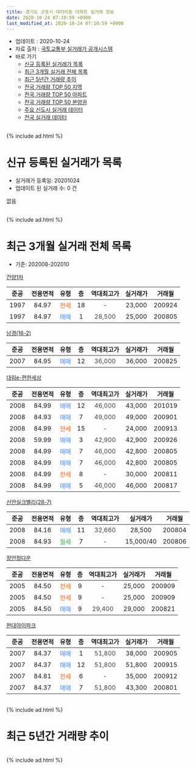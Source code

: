 ```yaml
---
title: 경기도 군포시 대야미동 아파트 실거래 정보
date: 2020-10-24 07:10:59 +0900
last_modified_at: 2020-10-24 07:10:59 +0900
---
```


* 업데이트 : 2020-10-24
* 자료 출처 : [국토교통부 실거래가 공개시스템](http://rt.molit.go.kr)
* 바로 가기
    * [신규 등록된 실거래가 목록](#신규-등록된-실거래가-목록)
    * [최근 3개월 실거래 전체 목록](#최근-3개월-실거래-전체-목록)
    * [최근 5년간 거래량 추이](#최근-5년간-거래량-추이)
    * [전국 거래량 TOP 50 지역](https://inasie.github.io/apt-trade-info/최근-3개월-전국에서-가장-거래가-많이-발생한-지역)
    * [전국 거래량 TOP 50 아파트](https://inasie.github.io/apt-trade-info/최근-3개월-전국에서-가장-거래가-많이-발생한-아파트)
    * [전국 거래량 TOP 50 분양권](https://inasie.github.io/apt-trade-info/최근-3개월-전국에서-가장-거래가-많이-발생한-분양권)
    * [주요 신도시 실거래 데이터](https://inasie.github.io/apt-trade-info/주요-신도시)
    * [전국 실거래 데이터](https://inasie.github.io/apt-trade-info/전국)
<br>
{% include ad.html %}
<br>

# 신규 등록된 실거래가 목록
* 실거래가 등록일: 20201024
* 업데이트 된 실거래 수: 0 건

없음

<br>
{% include ad.html %}
<br>

# 최근 3개월 실거래 전체 목록
* 기준: 202008-202010


[건양1차](https://search.naver.com/search.naver?query=%EA%B2%BD%EA%B8%B0%EB%8F%84+%EA%B5%B0%ED%8F%AC%EC%8B%9C+%EB%8C%80%EC%95%BC%EB%AF%B8%EB%8F%99+%EA%B1%B4%EC%96%911%EC%B0%A8)

|준공|전용면적|유형|층|역대최고가|실거래가|거래월|
|:---:|:---:|:---:|:---:|:---:|:---:|:---:|
|1997|84.97|<span style="color:#ff5a00">전세</span>|18|<span style="color:#444444">-</span>|23,000|200924|
|1997|84.97|<span style="color:#4285f3">매매</span>|1|<span style="color:#444444">28,500</span>|25,000|200805|

[남경(16-2)](https://search.naver.com/search.naver?query=%EA%B2%BD%EA%B8%B0%EB%8F%84+%EA%B5%B0%ED%8F%AC%EC%8B%9C+%EB%8C%80%EC%95%BC%EB%AF%B8%EB%8F%99+%EB%82%A8%EA%B2%BD%2816-2%29)

|준공|전용면적|유형|층|역대최고가|실거래가|거래월|
|:---:|:---:|:---:|:---:|:---:|:---:|:---:|
|2007|84.95|<span style="color:#4285f3">매매</span>|12|<span style="color:#444444">36,000</span>|36,000|200825|

[대림e-편한세상](https://search.naver.com/search.naver?query=%EA%B2%BD%EA%B8%B0%EB%8F%84+%EA%B5%B0%ED%8F%AC%EC%8B%9C+%EB%8C%80%EC%95%BC%EB%AF%B8%EB%8F%99+%EB%8C%80%EB%A6%BCe-%ED%8E%B8%ED%95%9C%EC%84%B8%EC%83%81)

|준공|전용면적|유형|층|역대최고가|실거래가|거래월|
|:---:|:---:|:---:|:---:|:---:|:---:|:---:|
|2008|84.99|<span style="color:#4285f3">매매</span>|12|<span style="color:#444444">46,000</span>|43,000|201019|
|2008|84.93|<span style="color:#4285f3">매매</span>|7|<span style="color:#444444">49,000</span>|49,000|200901|
|2008|84.99|<span style="color:#ff5a00">전세</span>|15|<span style="color:#444444">-</span>|24,000|200913|
|2008|59.99|<span style="color:#4285f3">매매</span>|3|<span style="color:#444444">42,900</span>|42,900|200926|
|2008|84.99|<span style="color:#4285f3">매매</span>|7|<span style="color:#444444">46,000</span>|42,800|200805|
|2008|84.99|<span style="color:#4285f3">매매</span>|7|<span style="color:#444444">46,000</span>|42,800|200805|
|2008|84.99|<span style="color:#ff5a00">전세</span>|8|<span style="color:#444444">-</span>|30,000|200811|
|2008|84.99|<span style="color:#4285f3">매매</span>|5|<span style="color:#444444">46,000</span>|46,000|200817|

[신안실크밸리(28-7)](https://search.naver.com/search.naver?query=%EA%B2%BD%EA%B8%B0%EB%8F%84+%EA%B5%B0%ED%8F%AC%EC%8B%9C+%EB%8C%80%EC%95%BC%EB%AF%B8%EB%8F%99+%EC%8B%A0%EC%95%88%EC%8B%A4%ED%81%AC%EB%B0%B8%EB%A6%AC%2828-7%29)

|준공|전용면적|유형|층|역대최고가|실거래가|거래월|
|:---:|:---:|:---:|:---:|:---:|:---:|:---:|
|2008|84.16|<span style="color:#4285f3">매매</span>|11|<span style="color:#444444">32,660</span>|28,500|200804|
|2008|84.93|<span style="color:#34a853">월세</span>|7|<span style="color:#444444">-</span>|15,000/40|200806|

[장안정다운](https://search.naver.com/search.naver?query=%EA%B2%BD%EA%B8%B0%EB%8F%84+%EA%B5%B0%ED%8F%AC%EC%8B%9C+%EB%8C%80%EC%95%BC%EB%AF%B8%EB%8F%99+%EC%9E%A5%EC%95%88%EC%A0%95%EB%8B%A4%EC%9A%B4)

|준공|전용면적|유형|층|역대최고가|실거래가|거래월|
|:---:|:---:|:---:|:---:|:---:|:---:|:---:|
|2005|84.50|<span style="color:#ff5a00">전세</span>|9|<span style="color:#444444">-</span>|25,000|200909|
|2005|84.50|<span style="color:#ff5a00">전세</span>|9|<span style="color:#444444">-</span>|25,000|200909|
|2005|84.50|<span style="color:#4285f3">매매</span>|9|<span style="color:#444444">29,400</span>|29,000|200821|

[현대아이파크](https://search.naver.com/search.naver?query=%EA%B2%BD%EA%B8%B0%EB%8F%84+%EA%B5%B0%ED%8F%AC%EC%8B%9C+%EB%8C%80%EC%95%BC%EB%AF%B8%EB%8F%99+%ED%98%84%EB%8C%80%EC%95%84%EC%9D%B4%ED%8C%8C%ED%81%AC)

|준공|전용면적|유형|층|역대최고가|실거래가|거래월|
|:---:|:---:|:---:|:---:|:---:|:---:|:---:|
|2007|84.37|<span style="color:#4285f3">매매</span>|1|<span style="color:#444444">51,800</span>|38,000|200905|
|2007|84.37|<span style="color:#4285f3">매매</span>|12|<span style="color:#444444">51,800</span>|51,800|200915|
|2007|84.81|<span style="color:#ff5a00">전세</span>|6|<span style="color:#444444">-</span>|35,000|200912|
|2007|84.37|<span style="color:#4285f3">매매</span>|7|<span style="color:#444444">51,800</span>|43,300|200801|


<br>
{% include ad.html %}
<br>

# 최근 5년간 거래량 추이


<div style="width:100%;">
    <canvas id="deal_progress" height="200"></canvas>
</div>

<script>
new Chart(document.getElementById("deal_progress"), {
    type: 'line',
    data: {
        labels: ['201510','201511','201512','201601','201602','201603','201604','201605','201606','201607','201608','201609','201610','201611','201612','201701','201702','201703','201704','201705','201706','201707','201708','201709','201710','201711','201712','201801','201802','201803','201804','201805','201806','201807','201808','201809','201810','201811','201812','201901','201902','201903','201904','201905','201906','201907','201908','201909','201910','201911','201912','202001','202002','202003','202004','202005','202006','202007','202008','202009','202010'],
        datasets: [{
            label: '매매',
            pointRadius: 1,
            data: [14, 16, 9, 8, 9, 8, 17, 16, 14, 12, 18, 15, 17, 12, 2, 7, 7, 9, 9, 11, 14, 13, 10, 8, 6, 13, 12, 10, 7, 4, 5, 7, 7, 11, 9, 17, 14, 5, 4, 2, 2, 4, 37, 11, 3, 5, 7, 9, 9, 11, 18, 21, 28, 17, 8, 18, 23, 17, 8, 4, 1],
            borderColor: "rgba(255, 201, 14, 1)",
            backgroundColor: "rgba(255, 201, 14, 0.5)",
            fill: false,
            lineTension: 0
        },{
            label: '전월세',
            pointRadius: 1,
            data: [7, 9, 12, 7, 3, 5, 5, 9, 10, 6, 14, 7, 7, 5, 6, 6, 6, 7, 5, 4, 6, 3, 6, 4, 2, 6, 5, 3, 5, 5, 3, 6, 4, 4, 1, 6, 7, 4, 3, 1, 4, 10, 5, 2, 6, 5, 7, 1, 8, 5, 9, 3, 9, 9, 9, 3, 9, 6, 2, 5, 0],
            borderColor: "rgba(0, 141, 185, 1)",
            backgroundColor: "rgba(0, 141, 185, 0.5)",
            fill: false,
            lineTension: 0
        }
        ]
    },
    options: {
        responsive: true,
        title: {
            display: false
        },
        tooltips: {
            mode: 'index',
            intersect: false
        },
        hover: {
            mode: 'nearest',
            intersect: true
        },
        scales: {
            xAxes: [{
                display: true,
                scaleLabel: {
                    display: true,
                    labelString: '년/월'
                }
            }],
            yAxes: [{
                display: true,
                ticks: {
                    suggestedMin: 0,
                },
                scaleLabel: {
                    display: true,
                    labelString: '실거래 수'
                }
            }]
        }
    }
});

</script>


<br>
{% include ad.html %}
<br>

